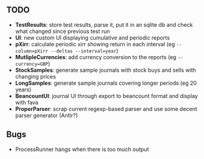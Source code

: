 ## TODO
- **TestResults**: store test results, parse it, put it in an sqlite db and check what changed since previous test run
- **UI**: new custom UI displaying cumulative and periodic reports
- **pXirr**: calculate periodic xirr showing return in each interval (eg `--column=pXirr --deltas --interval=year`)
- **MutlipleCurrencies**: add currency conversion to the reports (eg `--currency=GBP`)
- **StockSamples**: generate sample journals with stock buys and sells with changing prices
- **LongSamples**: generate sample journals covering longer periods (eg 20 years)
- **BeancountUI**: journal UI through export to beancount format and display with fava
- **ProperParser**: scrap current regexp-based parser and use some decent parser generator (Antlr?)

## Bugs
- ProcessRunner hangs when there is too much output